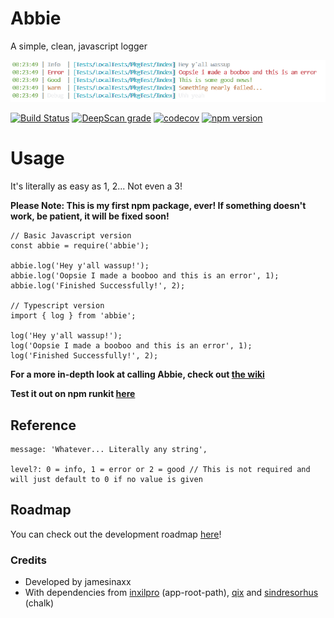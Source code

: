 # Abbie
A simple, clean, javascript logger

[![Screenshot](https://raw.githubusercontent.com/jamesinaxx/Abbie/1.1.4/assets/Screenshot.png)]()

[![Build Status](https://travis-ci.com/jamesinaxx/Abbie.svg?branch=public)](https://travis-ci.com/jamesinaxx/Abbie)
[![DeepScan grade](https://deepscan.io/api/teams/11350/projects/15794/branches/322083/badge/grade.svg)](https://deepscan.io/dashboard#view=project&tid=11350&pid=15794&bid=322083) 
[![codecov](https://codecov.io/gh/jamesinaxx/Abbie/branch/public/graph/badge.svg?token=VZFHWZ6RER)](https://codecov.io/gh/jamesinaxx/Abbie) 
[![npm version](https://badge.fury.io/js/abbie.svg)](https://badge.fury.io/js/abbie)

# Usage
It's literally as easy as 1, 2... Not even a 3!

**Please Note: This is my first npm package, ever! If something doesn't work, be patient, it will be fixed soon!**

```
// Basic Javascript version
const abbie = require('abbie');

abbie.log('Hey y'all wassup!');
abbie.log('Oopsie I made a booboo and this is an error', 1);
abbie.log('Finished Successfully!', 2);

// Typescript version
import { log } from 'abbie';

log('Hey y'all wassup!');
log('Oopsie I made a booboo and this is an error', 1);
log('Finished Successfully!', 2);
```

**For a more in-depth look at calling Abbie, check out [the wiki](https://github.com/jamesinaxx/Abbie/wiki/Reference)**

**Test it out on npm runkit [here](https://runkit.com/embed/g7az5h5ikphw)**

## Reference
```
message: 'Whatever... Literally any string', 

level?: 0 = info, 1 = error or 2 = good // This is not required and will just default to 0 if no value is given
```

## Roadmap
You can check out the development roadmap [here](https://github.com/jamesinaxx/Abbie/wiki/Roadmap)!

### Credits
* Developed by jamesinaxx
* With dependencies from [inxilpro](https://www.npmjs.com/~inxilpro) (app-root-path), [qix](https://www.npmjs.com/~qix) and [sindresorhus](https://www.npmjs.com/~sindresorhus) (chalk) 
